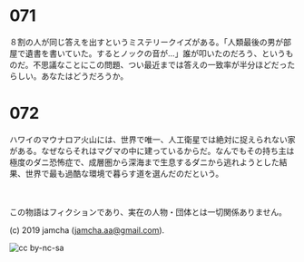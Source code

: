 

# 071

８割の人が同じ答えを出すというミステリークイズがある。「人類最後の男が部屋で遺書を書いていた。するとノックの音が…」誰が叩いたのだろう、というものだ。不思議なことにこの問題、つい最近までは答えの一致率が半分ほどだったらしい。あなたはどうだろうか。

# 072

ハワイのマウナロア火山には、世界で唯一、人工衛星では絶対に捉えられない家がある。なぜならそれはマグマの中に建っているからだ。なんでもその持ち主は極度のダニ恐怖症で、成層圏から深海まで生息するダニから逃れようとした結果、世界で最も過酷な環境で暮らす道を選んだのだという。

<br>  
<br>  
この物語はフィクションであり、実在の人物・団体とは一切関係ありません。  

(c) 2019 jamcha (jamcha.aa@gmail.com).  

![cc by-nc-sa](https://i.creativecommons.org/l/by-nc-sa/4.0/88x31.png)  

